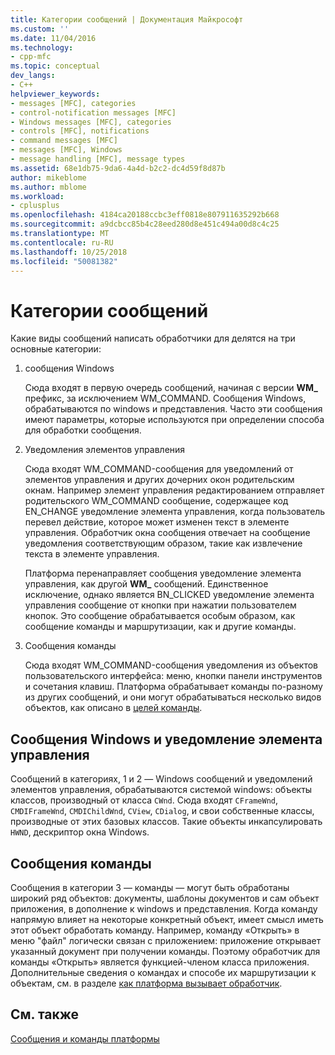 ```yaml
---
title: Категории сообщений | Документация Майкрософт
ms.custom: ''
ms.date: 11/04/2016
ms.technology:
- cpp-mfc
ms.topic: conceptual
dev_langs:
- C++
helpviewer_keywords:
- messages [MFC], categories
- control-notification messages [MFC]
- Windows messages [MFC], categories
- controls [MFC], notifications
- command messages [MFC]
- messages [MFC], Windows
- message handling [MFC], message types
ms.assetid: 68e1db75-9da6-4a4d-b2c2-dc4d59f8d87b
author: mikeblome
ms.author: mblome
ms.workload:
- cplusplus
ms.openlocfilehash: 4184ca20188ccbc3eff0818e807911635292b668
ms.sourcegitcommit: a9dcbcc85b4c28eed280d8e451c494a00d8c4c25
ms.translationtype: MT
ms.contentlocale: ru-RU
ms.lasthandoff: 10/25/2018
ms.locfileid: "50081382"
---
```

# <a name="message-categories"></a>Категории сообщений

Какие виды сообщений написать обработчики для делятся на три основные категории:

1. сообщения Windows

   Сюда входят в первую очередь сообщений, начиная с версии **WM_** префикс, за исключением WM_COMMAND. Сообщения Windows, обрабатываются по windows и представления. Часто эти сообщения имеют параметры, которые используются при определении способа для обработки сообщения.

1. Уведомления элементов управления

   Сюда входят WM_COMMAND-сообщения для уведомлений от элементов управления и других дочерних окон родительским окнам. Например элемент управления редактированием отправляет родительского WM_COMMAND сообщение, содержащее код EN_CHANGE уведомление элемента управления, когда пользователь перевел действие, которое может изменен текст в элементе управления. Обработчик окна сообщения отвечает на сообщение уведомления соответствующим образом, такие как извлечение текста в элементе управления.

   Платформа перенаправляет сообщения уведомление элемента управления, как другой **WM_** сообщений. Единственное исключение, однако является BN_CLICKED уведомление элемента управления сообщение от кнопки при нажатии пользователем кнопок. Это сообщение обрабатывается особым образом, как сообщение команды и маршрутизации, как и другие команды.

1. Сообщения команды

   Сюда входят WM_COMMAND-сообщения уведомления из объектов пользовательского интерфейса: меню, кнопки панели инструментов и сочетания клавиш. Платформа обрабатывает команды по-разному из других сообщений, и они могут обрабатываться несколько видов объектов, как описано в [целей команды](../mfc/command-targets.md).

##  <a name="_core_windows_messages_and_control.2d.notification_messages"></a> Сообщения Windows и уведомление элемента управления

Сообщений в категориях, 1 и 2 — Windows сообщений и уведомлений элементов управления, обрабатываются системой windows: объекты классов, производный от класса `CWnd`. Сюда входят `CFrameWnd`, `CMDIFrameWnd`, `CMDIChildWnd`, `CView`, `CDialog`, и свои собственные классы, производные от этих базовых классов. Такие объекты инкапсулировать `HWND`, дескриптор окна Windows.

##  <a name="_core_command_messages"></a> Сообщения команды

Сообщения в категории 3 — команды — могут быть обработаны широкий ряд объектов: документы, шаблоны документов и сам объект приложения, в дополнение к windows и представления. Когда команду напрямую влияет на некоторые конкретный объект, имеет смысл иметь этот объект обработать команду. Например, команду «Открыть» в меню "файл" логически связан с приложением: приложение открывает указанный документ при получении команды. Поэтому обработчик для команды «Открыть» является функцией-членом класса приложения. Дополнительные сведения о командах и способе их маршрутизации к объектам, см. в разделе [как платформа вызывает обработчик](../mfc/how-the-framework-calls-a-handler.md).

## <a name="see-also"></a>См. также

[Сообщения и команды платформы](../mfc/messages-and-commands-in-the-framework.md)

